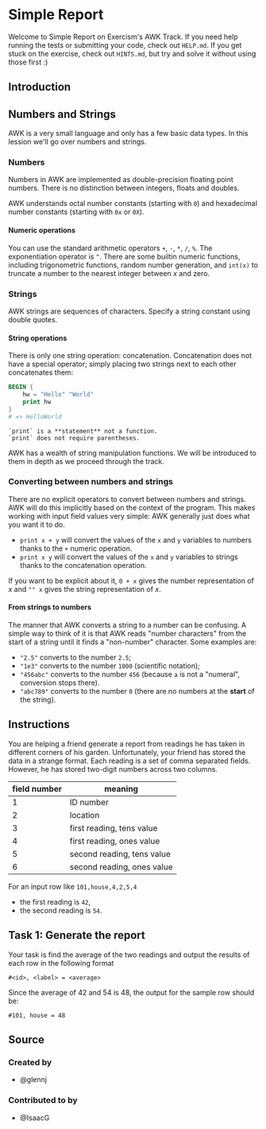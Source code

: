 # Simple Report

Welcome to Simple Report on Exercism's AWK Track.
If you need help running the tests or submitting your code, check out `HELP.md`.
If you get stuck on the exercise, check out `HINTS.md`, but try and solve it without using those first :)

## Introduction

## Numbers and Strings

AWK is a very small language and only has a few basic data types.
In this lession we'll go over numbers and strings.

### Numbers

Numbers in AWK are implemented as double-precision floating point numbers.
There is no distinction between integers, floats and doubles.

AWK understands octal number constants (starting with `0`) and hexadecimal number constants (starting with `0x` or `0X`).

#### Numeric operations

You can use the standard arithmetic operators `+`, `-`, `*`, `/`, `%`.
The exponentiation operator is `^`.
There are some builtin numeric functions, including trigonometric functions, random number generation, and `int(x)` to truncate a number to the nearest integer between _x_ and zero.

### Strings

AWK strings are sequences of characters.
Specify a string constant using double quotes.

#### String operations

There is only one string operation: concatenation.
Concatenation does not have a special operator;
simply placing two strings next to each other concatenates them:

```awk
BEGIN {
    hw = "Hello" "World"
    print hw
}
# => HelloWorld
```

~~~~exercism/note
`print` is a **statement** not a function.
`print` does not require parentheses.
~~~~

AWK has a wealth of string manipulation functions.
We will be introduced to them in depth as we proceed through the track.

### Converting between numbers and strings

There are no explicit operators to convert between numbers and strings.
AWK will do this implicitly based on the context of the program.
This makes working with input field values very simple: AWK generally just does what you want it to do.

* `print x + y` will convert the values of the `x` and `y` variables to numbers thanks to the `+` numeric operation.
* `print x y` will convert the values of the `x` and `y` variables to strings thanks to the concatenation operation.

If you want to be explicit about it, `0 + x` gives the number representation of _x_ and `"" x` gives the string representation of _x_.

#### From strings to numbers

The manner that AWK converts a string to a number can be confusing.
A simple way to think of it is that AWK reads "number characters" from the start of a string until it finds a "non-number" character.
Some examples are:

* `"2.5"` converts to the number `2.5`;
* `"1e3"` converts to the number `1000` (scientific notation);
* `"456abc"` converts to the number `456` (because `a` is not a "numeral", conversion stops there).
* `"abc789"` converts to the number `0` (there are no numbers at the **start** of the string).

## Instructions

You are helping a friend generate a report from readings he has taken in different corners of his garden.
Unfortunately, your friend has stored the data in a strange format.
Each reading is a set of comma separated fields.
However, he has stored two-digit numbers across two columns.

| field number | meaning |
| --- | --- |
| 1 | ID number |
| 2 | location |
| 3 | first reading, tens value |
| 4 | first reading, ones value |
| 5 | second reading, tens value |
| 6 | second reading, ones value |

For an input row like `101,house,4,2,5,4`
- the first reading is `42`,
- the second reading is `54`.

## Task 1: Generate the report

Your task is find the average of the two readings and output the results of each row in the following format

```none
#<id>, <label> = <average>
```

Since the average of 42 and 54 is 48, the output for the sample row should be:

```none
#101, house = 48
```

## Source

### Created by

- @glennj

### Contributed to by

- @IsaacG